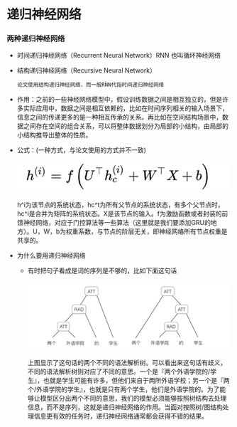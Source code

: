 # 递归神经网络



### 两种递归神经网络

- 时间递归神经网络（Recurrent Neural Network）RNN   也叫循环神经网络

- 结构递归神经网络（Recursive Neural Network）

  ```markdown
  论文使用结构递归神经网络，而一般RNN代指时间递归神经网络
  ```

- 作用：之前的一些神经网络模型中，假设训练数据之间是相互独立的，但是许多实际应用中，数据之间是相互依赖的，比如在时间序列相关的输入场景下，信息之间的传递更多的是一种相互传承的关系。再比如在空间结构场景中，数据之间存在空间的组合关系，可以将整体数据划分为局部的小结构，由局部的小结构推导出整体的性质。

- 公式：(一种方式，与论文使用的方式并不一致)

  ![image-20231106224313055](.\imgs\recursive)

  h^i为该节点的系统状态，hc^t为所有父节点的系统状态，有多个父节点时，hc^i是合并为矩阵的系统状态。X是该节点的输入。f为激励函数或者封装的前馈神经网络，对应于门控算法等一些算法（这里就是我们要添加GRU的地方）。U，W，b为权重系数，与节点的阶层无关，即神经网络所有节点权重是共享的。

- 为什么要用递归神经网络

  - 有时把句子看成是词的序列是不够的，比如下面这句话

    ![image-20231106230516036](.\imgs\recusive_sentence)

	上图显示了这句话的两个不同的语法解析树。可以看出来这句话有歧义，不同的语法解析树则对应了不同的意思。一个是『两个外语学院的/学生』，也就是学生可能有许多，但他们来自于两所外语学校；另一个是『两个/外语学院的学生』，也就是只有两个学生，他们是外语学院的。为了能够让模型区分出两个不同的意思，我们的模型必须能够按照树结构去处理信息，而不是序列，这就是递归神经网络的作用。当面对按照树/图结构处理信息更有效的任务时，递归神经网络通常都会获得不错的结果。
